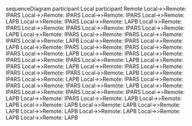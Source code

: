 sequenceDiagram
    participant Local
    participant Remote
    Local->>Remote: IPARS
    Local->>Remote: IPARS
    Local->>Remote: IPARS
    Local->>Remote: LAPB
    Local->>Remote: IPARS
    Local->>Remote: LAPB
    Local->>Remote: IPARS
    Local->>Remote: IPARS
    Local->>Remote: IPARS
    Local->>Remote: LAPB
    Local->>Remote: IPARS
    Local->>Remote: IPARS
    Local->>Remote: IPARS
    Local->>Remote: LAPB
    Local->>Remote: IPARS
    Local->>Remote: LAPB
    Local->>Remote: IPARS
    Local->>Remote: IPARS
    Local->>Remote: IPARS
    Local->>Remote: LAPB
    Local->>Remote: IPARS
    Local->>Remote: IPARS
    Local->>Remote: IPARS
    Local->>Remote: LAPB
    Local->>Remote: IPARS
    Local->>Remote: LAPB
    Local->>Remote: IPARS
    Local->>Remote: IPARS
    Local->>Remote: IPARS
    Local->>Remote: LAPB
    Local->>Remote: IPARS
    Local->>Remote: LAPB
    Local->>Remote: IPARS
    Local->>Remote: IPARS
    Local->>Remote: IPARS
    Local->>Remote: LAPB
    Local->>Remote: IPARS
    Local->>Remote: IPARS
    Local->>Remote: IPARS
    Local->>Remote: LAPB
    Local->>Remote: IPARS
    Local->>Remote: LAPB
    Local->>Remote: LAPB
    Local->>Remote: LAPB
    Local->>Remote: LAPB
    Local->>Remote: LAPB
    Local->>Remote: LAPB
    Local->>Remote: LAPB
    Local->>Remote: LAPB
    Local->>Remote: LAPB
